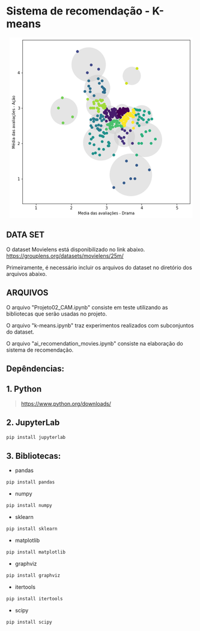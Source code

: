 # Sistema de recomendação - K-means

<p align="center">
  <img src="https://github.com/englucrai/ai_recom/blob/main/images/pred_4_bubble.png"/>
</p>


## DATA SET

O dataset Movielens está disponibilizado no link abaixo.
https://grouplens.org/datasets/movielens/25m/

Primeiramente, é necessário incluir os arquivos do dataset no diretório dos arquivos abaixo.

## ARQUIVOS

O arquivo "Projeto02_CAM.ipynb" consiste em teste utilizando as bibliotecas que serão usadas no projeto.

O arquivo "k-means.ipynb" traz experimentos realizados com subconjuntos do dataset.

O arquivo "ai_recomendation_movies.ipynb" consiste na elaboração do sistema de recomendação.


## Depêndencias:

## 1. Python 
><https://www.python.org/downloads/> 

## 2. JupyterLab
 ```Python
pip install jupyterlab 
```
## 3. Bibliotecas:

- pandas
```Python
pip install pandas 
```

- numpy
```Python
pip install numpy 
```

- sklearn 
```Python
pip install sklearn 
```
- matplotlib
```Python
pip install matplotlib 
```

- graphviz
```Python
pip install graphviz 
```

- itertools
```Python
pip install itertools 
```

- scipy
```Python
pip install scipy 
```
